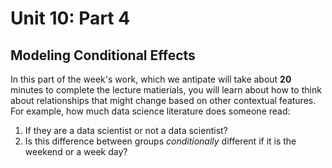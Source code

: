 # Unit 10: Part 4

## Modeling Conditional Effects 

In this part of the week's work, which we antipate will take about **20** minutes to complete the lecture matierials, you will learn about how to think about relationships that might change based on other contextual features. For example, how much data science literature does someone read: 

1. If they are a data scientist or not a data scientist? 
2. Is this difference between groups *conditionally* different if it is the weekend or a week day? 


